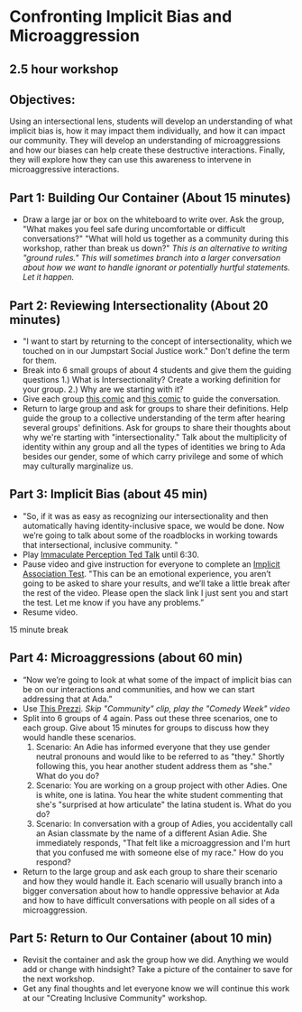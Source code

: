 # Confronting Implicit Bias and Microaggression
## 2.5 hour workshop

## Objectives:

Using an intersectional lens, students will develop an understanding of what implicit bias is, how it may impact them individually, and how it can impact our community. They will develop an understanding of microaggressions and how our biases can help create these destructive interactions. Finally, they will explore how they can use this awareness to intervene in microaggressive interactions. 

## Part 1: Building Our Container (About 15 minutes)

* Draw a large jar or box on the whiteboard to write over. Ask the group, "What makes you feel safe during uncomfortable or difficult conversations?" "What will hold us together as a community during this workshop, rather than break us down?"
 *This is an alternative to writing "ground rules." This will sometimes branch into a larger conversation about how we want to handle ignorant or potentially hurtful statements. Let it happen.*

## Part 2: Reviewing Intersectionality (About 20 minutes)

* "I want to start by returning to the concept of intersectionality, which we touched on in our Jumpstart Social Justice work." Don't define the term for them.
* Break into 6 small groups of about 4 students and give them the guiding questions 1.) What is Intersectionality? Create a working definition for your group. 2.) Why are we starting with it?
* Give each group [this comic](https://stavvers.files.wordpress.com/2013/04/301969_452534864833450_34072018_n.png) and [this comic](https://s-media-cache-ak0.pinimg.com/564x/27/fc/3b/27fc3bd4e00748d58ddd7079073a75ac.jpg) to guide the conversation.
* Return to large group and ask for groups to share their definitions. Help guide the group to a collective understanding of the term after hearing several groups' definitions. Ask for groups to share their thoughts about why we're starting with "intersectionality." Talk about the multiplicity of identity within any group and all the types of identities we bring to Ada besides our gender, some of which carry privilege and some of which may culturally marginalize us.

## Part 3: Implicit Bias (about 45 min)

* "So, if it was as easy as recognizing our intersectionality and then automatically having identity-inclusive space, we would be done. Now we’re going to talk about some of the roadblocks in working towards that intersectional, inclusive community. "
* Play [Immaculate Perception Ted Talk](https://www.youtube.com/watch?v=9VGbwNI6Ssk) until 6:30.
* Pause video and give instruction for everyone to complete an [Implicit Association Test](https://implicit.harvard.edu/implicit/takeatest.html). "This can be an emotional experience, you aren’t going to be asked to share your results, and we’ll take a little break after the rest of the video. Please open the slack link I just sent you and start the test. Let me know if you have any problems.”
* Resume video.

15 minute break

## Part 4: Microaggressions (about 60 min)

* “Now we’re going to look at what some of the impact of implicit bias can be on our interactions and communities, and how we can start addressing that at Ada.”
* Use [This Prezzi](https://prezi.com/x851tgvzcykz/leading-by-example-combating-microaggressions/). *Skip "Community" clip, play the "Comedy Week" video*
* Split into 6 groups of 4 again. Pass out these three scenarios, one to each group. Give about 15 minutes for groups to discuss how they would handle these scenarios.
  1. Scenario: An Adie has informed everyone that they use gender neutral pronouns and would like to be referred to as "they." Shortly following this, you hear another student address them as "she." What do you do?
  2. Scenario: You are working on a group project with other Adies. One is white, one is latina. You hear the white student commenting that she's "surprised at how articulate" the latina student is. What do you do?
  3. Scenario: In conversation with a group of Adies, you accidentally call an Asian classmate by the name of a different Asian Adie. She immediately responds, "That felt like a microaggression and I'm hurt that you confused me with someone else of my race." How do you respond?
* Return to the large group and ask each group to share their scenario and how they would handle it. Each scenario will usually branch into a bigger conversation about how to handle oppressive behavior at Ada and how to have difficult conversations with people on all sides of a microaggression.

## Part 5: Return to Our Container (about 10 min)

* Revisit the container and ask the group how we did. Anything we would add or change with hindsight? Take a picture of the container to save for the next workshop.
* Get any final thoughts and let everyone know we will continue this work at our "Creating Inclusive Community" workshop.
